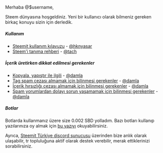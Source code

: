 Merhaba @$username,

Steem dünyasına hoşgeldiniz. Yeni bir kullanıcı olarak bilmeniz gereken
birkaç konuyu sizin için derledik.


##### Kullanım
* [Steemit kullanım kılavuzu](https://steemit.com/steemit/@hknyasar/steemit-kullanim-kilavuzu-part-10-steemit-faq-tr-son-part) - [@hknyasar](http://steemit.com/@hknyasar)
* [Steem'i tanıma rehberi](https://steemit.com/tr/@tach/master-toolkit-steemit-tutorials-and-tach-statement) - [@tach](http://steemit.com/@tach)

##### İçerik üretirken dikkat edilmesi gerekenler
* [Kopyala, yapıştır ile ilgili](https://steemit.com/tr/@damla/kopya-yapistir-ile-ilgili-bilinmesi-gerekenler-kaynak-belirtmenize-ragmen-hala-spam-yapiyor-olabilirsiniz) - [@damla](http://steemit.com/@damla)
* [Tag spam cezası almamak için bilinmesi gerekenler](https://steemit.com/tr/@damla/tag-spam-cezasi-almamak-icin-bilinmesi-gerekenler) - [@damla](http://steemit.com/@damla)
* [İçerik hırsızlığı cezası almamak için bilinmesi gerekenler](https://steemit.com/tr/@damla/plagiarism-icerik-hirsizligi-cezasi-almamak-icin-bilinmesi-gerekenler) - [@damla](http://steemit.com/@damla)
* [Spam yorumlardan dolayı sorun yaşamamak için bilinmesi gerekenler](https://steemit.com/tr/@damla/spam-yorumlardan-dolayi-sorun-yasamamak-icin-bilinmesi-gereken-hususlar) - [@damla](http://steemit.com/@damla)

##### Botlar
Botlarda kullanmanız üzere size 0.002 SBD yolladım. Bazı botları kullanıp yazılarınıza oy almak için [bu yazıyı](https://steemit.com/tr/@emrebeyler/yeni-kullanicilar-icin-minnowsupport-ve-banjo-kullanimi) okuyabilirsiniz.


Ayrıca, [Steemit Türkiye discord sunucusu](https://discord.gg/XmtWUHW) üzerinden bize anlık olarak ulaşabilir, tr topluluğuna aktif olarak destek verebilir, merak ettiklerinizi sorabilirsiniz.
